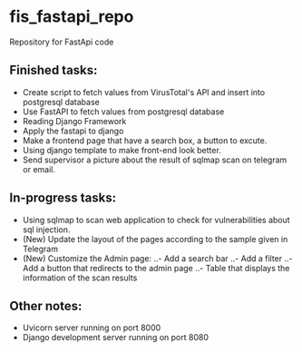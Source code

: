 # fis_fastapi_repo
Repository for FastApi code

## Finished tasks:
- Create script to fetch values from VirusTotal's API and insert into postgresql database
- Use FastAPI to fetch values from postgresql database
- Reading Django Framework
- Apply the fastapi to django
- Make a frontend page that have a search box, a button to excute.
-  Using django template to make front-end look better.
-  Send supervisor a picture about the result of sqlmap scan on telegram or email.

## In-progress tasks:
-  Using sqlmap to scan web application to check for vulnerabilities about sql injection.
- (New) Update the layout of the pages according to the sample given in Telegram
- (New) Customize the Admin page:
..- Add a search bar
..- Add a filter
..- Add a button that redirects to the admin page
..- Table that displays the information of the scan results

## Other notes:
- Uvicorn server running on port 8000
- Django development server running on port 8080